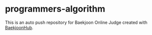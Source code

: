 # programmers-algorithm
This is an auto push repository for Baekjoon Online Judge created with [BaekjoonHub](https://github.com/BaekjoonHub/BaekjoonHub).
